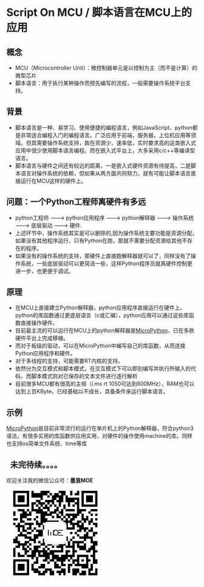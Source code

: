 # Script On MCU / 脚本语言在MCU上的应用
## 概念
- MCU（Microcontroller Unit）：微控制器单元是以控制为主（而不是计算）的微型芯片
- 脚本语言：用于执行某种操作而预先编写的流程，一般需要操作系统平台支持。

## 背景
- 脚本语言是一种、易学习、使用便捷的编程语言，例如JavaScript、python都是非常适合编程入门的编程语言。广泛应用于前端，服务器，上位机应用等领域。但其需要操作系统支持，故在资源少，速率低，实时要求高的这类嵌入式应用中很少使用脚本语言编程。而在嵌入式平台上，大多采用c/c++等编译型语言。
- 脚本语言与硬件之间还有较远的距离，一是嵌入式硬件资源有待提高，二是脚本语言对操作系统的依赖，但如果从两方面共同努力，就有可能让脚本语言直接运行在MCU这样的硬件上。

## 问题：一个Python工程师离硬件有多远
- python工程师 ---> python应用程序 ---> python解释器 ---> 操作系统 ---> 底层驱动 ---> 硬件.   
- 上述环节中，操作系统其实是可以删除的,因为操作系统主要功能是资源分配，如果没有其他程序运行，只有Python在跑，那就不需要分配资源给其他不存在的程序。
- 如果没有的操作系统的支持，那硬件上直接跑解释器就可以了，同样没有了操作系统，一些底层驱动可以更简洁一些，这样Python程序员就离硬件控制更进一步，也更便于调试。 
 
## 原理
- 在MCU上直接建立Python解释器，python应用程序直接运行在硬件上。python的库函数通过更底层语言（c或汇编），python应用可以通过这些库函数直接操作硬件。
- 目前最主流的可以运行在MCU上的python解释器是[MicroPython](https://github.com/micropython/micropython)，已在多款硬件平台上完成移植。
- 而对于板级的驱动，可以在MicroPython中编写自己的库函数，从而连接Python应用程序和硬件。
- 对于多线程的支持，可能需要RT内核的支持。
- 依然分为交互模式和脚本模式，在交互模式下可以即刻编写并执行所输入的代码，而脚本模式则对已保存的文本文件进行逐行解析
- 目前很多MCU都有很高的主频（i.mx rt 1050可达到600MHz），RAM也可以达到上百KByte，已经基础以不成长，具备条件来运行脚本语言。

## 示例
[MicroPython](https://github.com/micropython/micropython)是目前非常流行的运行在单片机上的Python解释器，符合python3语法，有很多实用的库函数供应用实用，对硬件的操作使用machine的库。同样也支持os简单文件系统、time等库    




 
未完待续。。。。    
---

欢迎关注我的微信公众号：**墨意MOE**    
![](../Pic/Misc/qrcode_for_gh_a64f54357afb_258.jpg)

